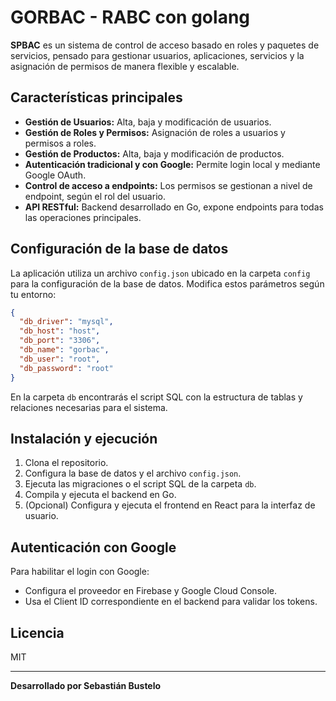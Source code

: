 # GORBAC - RABC con golang

**SPBAC** es un sistema de control de acceso basado en roles y paquetes de servicios, pensado para gestionar usuarios, aplicaciones, servicios y la asignación de permisos de manera flexible y escalable.

## Características principales

- **Gestión de Usuarios:** Alta, baja y modificación de usuarios.
- **Gestión de Roles y Permisos:** Asignación de roles a usuarios y permisos a roles.
- **Gestión de Productos:** Alta, baja y modificación de productos.
- **Autenticación tradicional y con Google:** Permite login local y mediante Google OAuth.
- **Control de acceso a endpoints:** Los permisos se gestionan a nivel de endpoint, según el rol del usuario.
- **API RESTful:** Backend desarrollado en Go, expone endpoints para todas las operaciones principales.

## Configuración de la base de datos

La aplicación utiliza un archivo `config.json` ubicado en la carpeta `config` para la configuración de la base de datos. Modifica estos parámetros según tu entorno:

```json
{
  "db_driver": "mysql",
  "db_host": "host",
  "db_port": "3306",
  "db_name": "gorbac",
  "db_user": "root",
  "db_password": "root"
}
```

En la carpeta `db` encontrarás el script SQL con la estructura de tablas y relaciones necesarias para el sistema.

## Instalación y ejecución

1. Clona el repositorio.
2. Configura la base de datos y el archivo `config.json`.
3. Ejecuta las migraciones o el script SQL de la carpeta `db`.
4. Compila y ejecuta el backend en Go.
5. (Opcional) Configura y ejecuta el frontend en React para la interfaz de usuario.

## Autenticación con Google

Para habilitar el login con Google:
- Configura el proveedor en Firebase y Google Cloud Console.
- Usa el Client ID correspondiente en el backend para validar los tokens.

## Licencia

MIT

---

**Desarrollado por Sebastián Bustelo**
